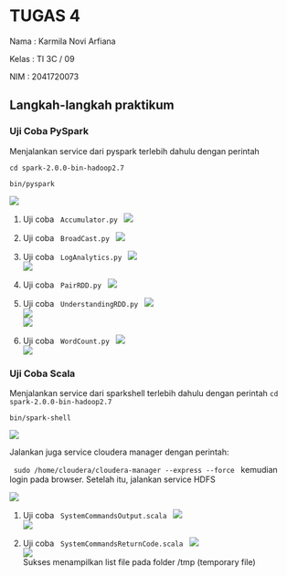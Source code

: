 # TUGAS 4

Nama : Karmila Novi Arfiana

Kelas : TI 3C / 09

NIM : 2041720073

## Langkah-langkah praktikum

### Uji Coba PySpark
Menjalankan service dari pyspark terlebih dahulu dengan perintah 

<code>cd spark-2.0.0-bin-hadoop2.7</code>

<code>bin/pyspark</code>

![](ss/1.png)

1. Uji coba  <code> Accumulator.py </code>
![](ss/2.png)

2. Uji coba <code> BroadCast.py </code>
![](ss/3.png)


3. Uji coba <code> LogAnalytics.py </code>
![](ss/4.png) <br>
![](ss/5.png) <br>

4. Uji coba <code> PairRDD.py </code>
![](ss/6.png)

5. Uji coba <code> UnderstandingRDD.py </code>
![](ss/7.png) <br>
![](ss/8.png) <br>
![](ss/9.png) <br>

6. Uji coba <code> WordCount.py </code>
![](ss/10.jpg) <br>
![](ss/11.jpg) <br>


### Uji Coba Scala
Menjalankan service dari sparkshell terlebih dahulu dengan perintah
<code>cd spark-2.0.0-bin-hadoop2.7</code>

<code>bin/spark-shell</code>

![](ss/11.png) <br>

Jalankan juga service cloudera manager dengan perintah: <br>

<code> sudo /home/cloudera/cloudera-manager --express --force </code>
kemudian login pada browser. Setelah itu, jalankan service HDFS

![](ss/12.png) <br>


1. Uji coba <code> SystemCommandsOutput.scala </code>
![](ss/13.png) <br>
![](ss/14.png) <br>

2. Uji coba <code> SystemCommandsReturnCode.scala </code>
![](ss/15.png) <br>
![](ss/16.png) <br>
Sukses menampilkan list file pada folder /tmp (temporary file)